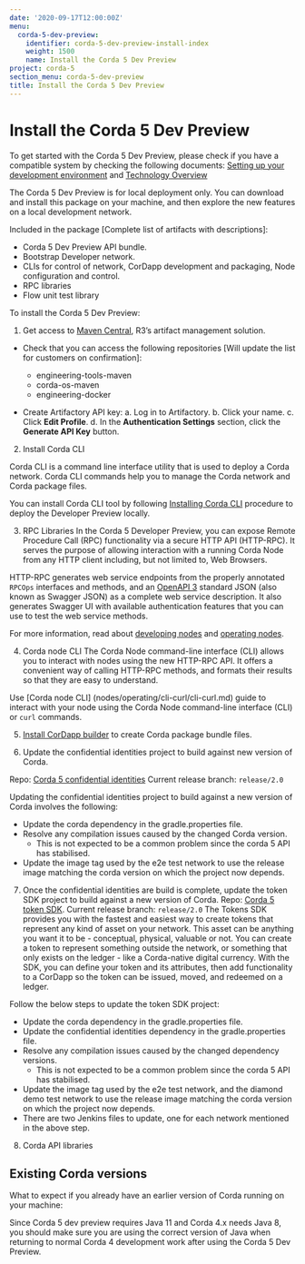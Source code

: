 ```yaml
---
date: '2020-09-17T12:00:00Z'
menu:
  corda-5-dev-preview:
    identifier: corda-5-dev-preview-install-index
    weight: 1500
    name: Install the Corda 5 Dev Preview
project: corda-5
section_menu: corda-5-dev-preview
title: Install the Corda 5 Dev Preview
---
```


# Install the Corda 5 Dev Preview

To get started with the Corda 5 Dev Preview, please check if you have a compatible system by checking the following documents:
[Setting up your development environment](setting-up-your-dev-env/_index.md) and [Technology Overview](XXX)

The Corda 5 Dev Preview is for local deployment only. You can download and install this
package on your machine, and then explore the new features on a local development network.

Included in the package [Complete list of artifacts with descriptions]:

* Corda 5 Dev Preview API bundle.
* Bootstrap Developer network.
* CLIs for control of network, CorDapp  development and packaging, Node configuration and control.
* RPC libraries
* Flow unit test library


To install the Corda 5 Dev Preview:

1. Get access to [Maven Central](XXX), R3’s artifact management solution.

* Check that you can access the following repositories [Will update the list for customers on confirmation]:
  * engineering-tools-maven
  * corda-os-maven
  * engineering-docker

* Create Artifactory API key:
  a. Log in to Artifactory.
  b. Click your name.
  c. Click **Edit Profile**.
  d. In the **Authentication Settings** section, click the **Generate API Key** button.

2. Install Corda CLI

Corda CLI is a command line interface utility that is used to deploy a Corda network. Corda CLI commands help you to
manage the Corda network and Corda package files.

You can install Corda CLI tool by following [Installing Corda CLI](corda-cli/installing.md) procedure to deploy the Developer
Preview locally.

3. RPC Libraries
In the Corda 5 Developer Preview, you can expose Remote Procedure Call (RPC) functionality via a secure HTTP API (HTTP-RPC).
It serves the purpose of allowing interaction with a running Corda Node from any HTTP client including, but not limited to,
Web Browsers.

HTTP-RPC generates web service endpoints from the properly annotated `RPCOps` interfaces and methods, and an
[OpenAPI 3](https://swagger.io/specification/)
standard JSON (also known as Swagger JSON) as a complete web service description. It also generates Swagger UI with
available authentication features that you can use to test the web service methods.

For more information, read about [developing nodes](developing/_index.md) and [operating nodes](operating/_index.md).

4. Corda node CLI
The Corda Node command-line interface (CLI) allows you to interact with nodes using the new HTTP-RPC API. It offers a
convenient way of calling HTTP-RPC methods, and formats their results so that they are easy to understand.

Use [Corda node CLI] (nodes/operating/cli-curl/cli-curl.md) guide to interact with your node using the Corda Node command-line
interface (CLI) or `curl` commands.

5. [Install CorDapp builder](packaging/cordapp-builder.md) to create Corda package bundle files.

6. Update the confidential identities project to build against new version of Corda.

Repo: [Corda 5 confidential identities](https://github.com/corda/corda5-confidential-identities)
Current release branch: `release/2.0`

Updating the confidential identities project to build against a new version of Corda involves the following:
* Update the corda dependency in the gradle.properties file.
* Resolve any compilation issues caused by the changed Corda version.
  * This is not expected to be a common problem since the corda 5 API has stabilised.
* Update the image tag used by the e2e test network to use the release image matching the corda version on which the project
now depends.


7. Once the confidential identities are build is complete, update the token SDK project to build against a new version of Corda.
Repo: [Corda 5 token SDK](https://github.com/corda/corda5-token-sdk).
Current release branch: `release/2.0`
The Tokens SDK provides you with the fastest and easiest way to create tokens that represent any kind of asset on your
network. This asset can be anything you want it to be - conceptual, physical, valuable or not. You can create a token
to represent something outside the network, or something that only exists on the ledger - like a Corda-native digital
currency.
With the SDK, you can define your token and its attributes, then add functionality to a CorDapp so the token can be issued,
moved, and redeemed on a ledger.

Follow the below steps to update the token SDK project:
* Update the corda dependency in the gradle.properties file.
* Update the confidential identities dependency in the gradle.properties file.
* Resolve any compilation issues caused by the changed dependency versions.
  * This is not expected to be a common problem since the corda 5 API has stabilised.
* Update the image tag used by the e2e test network, and the diamond demo test network to use the release image matching the corda version on which the project now depends.
* There are two Jenkins files to update, one for each network mentioned in the above step.

8. Corda API libraries

## Existing Corda versions

What to expect if you already have an earlier version of Corda running on your machine:

Since Corda 5 dev preview requires Java 11 and Corda 4.x needs Java 8, you should make sure you are using the correct
version of Java when returning to normal Corda 4 development work after using the Corda 5 Dev Preview.

